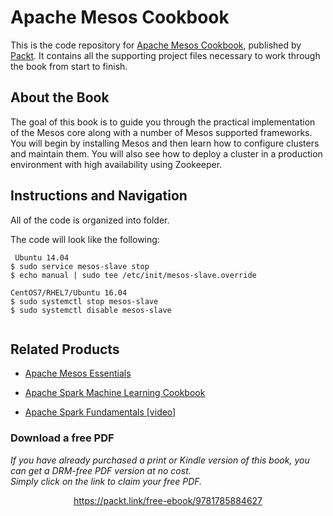 


# Apache Mesos Cookbook
This is the code repository for [Apache Mesos Cookbook](https://www.packtpub.com/big-data-and-business-intelligence/apache-mesos-cookbook?utm_source=repository&utm_medium=github&utm_campaign=repository&utm_term=9781785884627), published by [Packt](https://www.packtpub.com/?utm_source=github). It contains all the supporting project files necessary to work through the book from start to finish.

## About the Book
The goal of this book is to guide you through the practical implementation of the Mesos core along with a number of Mesos supported frameworks. You will begin by installing Mesos and then learn how to configure clusters and maintain them. You will also see how to deploy a cluster in a production environment with high availability using Zookeeper.


## Instructions and Navigation
All of the code is organized into folder.

The code will look like the following:
```
 Ubuntu 14.04
$ sudo service mesos-slave stop
$ echo manual | sudo tee /etc/init/mesos-slave.override

CentOS7/RHEL7/Ubuntu 16.04
$ sudo systemctl stop mesos-slave
$ sudo systemctl disable mesos-slave


```

## Related Products
* [Apache Mesos Essentials](https://www.packtpub.com/big-data-and-business-intelligence/apache-mesos-essentials?utm_source=repository&utm_medium=github&utm_campaign=repository&utm_term=9781783288762)

* [Apache Spark Machine Learning Cookbook](https://www.packtpub.com/big-data-and-business-intelligence/apache-spark-machine-learning-cookbook?utm_source=repository&utm_medium=github&utm_campaign=repository&utm_term=9781783551606)

* [Apache Spark Fundamentals [video]](https://www.packtpub.com/big-data-and-business-intelligence/apache-spark-fundamentals-video?utm_source=repository&utm_medium=github&utm_campaign=repository&utm_term=9781787283862)


### Download a free PDF

 <i>If you have already purchased a print or Kindle version of this book, you can get a DRM-free PDF version at no cost.<br>Simply click on the link to claim your free PDF.</i>
<p align="center"> <a href="https://packt.link/free-ebook/9781785884627">https://packt.link/free-ebook/9781785884627 </a> </p>